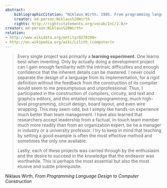 ```yaml
---
abstract:
    bibliographicCitation: "Niklaus Wirth. 1985. From programming language design to computer construction. Commun. ACM 28, 2 (Feb. 1985), 160–164. DOI:https://doi.org/10.1145/2786.2789"
    creator: md-person:Niklaus%20Wirth
    rights: http://rightsstatements.org/vocab/InC/1.0/>
creator: md-person:Niklaus%20Wirth>
relation:
- http://www.wikidata.org/entity/Q278299>
- http://en.wikipedia.org/wiki/Lilith_(computer)>
---
```


> Every single project was primarily a **learning experiment**. One learns best when inventing. Only by actually doing a development project can I gain enough familiarity with the intrinsic difficulties and enough confidence  that the inherent details can be mastered. I never could  separate the design of a language from its implementation, for a rigid definition without the feedback from  the construction of its compiler would seem to me presumptuous and unprofessional. Thus, I participated in  the construction of compilers, circuity, and text and  graphics editors, and this entailed microprogramming,  much high-level programming, circuit design, board  layout, and even wire wrapping. This may seem odd,  but I simply like hands-on experience much better than  team management. I have also learned that researchers  accept leadership from a factual, in-touch team member much more readily than from an organization expert, be he a manager in industry or a university professor. I try to keep in mind that teaching by setting a  good example is often the most effective method and  sometimes the only one available.
>
> Lastly, each of these projects was carried through by the enthusiasm and the desire to succeed in the knowledge that the endeavor was worthwhile. This is perhaps the most essential but also the most elusive and subtle prerequisite.

Niklaus Wirth, _From Programming Language Design to Computer Construction_
